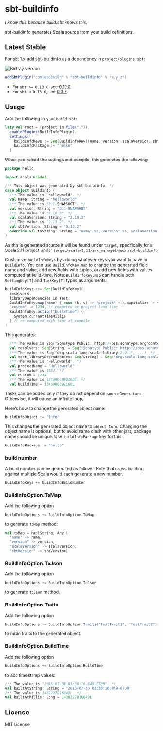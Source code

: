 sbt-buildinfo
=============

*I know this because build.sbt knows this.*

sbt-buildinfo generates Scala source from your build definitions.

Latest Stable
-------------

For sbt 1.x add sbt-buildinfo as a dependency in `project/plugins.sbt`:

![Bintray version](https://img.shields.io/bintray/v/eed3si9n/sbt-plugins/sbt-buildinfo.svg)

```scala
addSbtPlugin("com.eed3si9n" % "sbt-buildinfo" % "x.y.z")
```

- For `sbt >= 0.13.6`, see [0.10.0](https://github.com/sbt/sbt-buildinfo/tree/v0.10.0).
- For `sbt < 0.13.6`, see [0.3.2](https://github.com/sbt/sbt-buildinfo/tree/0.3.2).

Usage
-----

Add the following in your `build.sbt`:

```scala
lazy val root = (project in file(".")).
  enablePlugins(BuildInfoPlugin).
  settings(
    buildInfoKeys := Seq[BuildInfoKey](name, version, scalaVersion, sbtVersion),
    buildInfoPackage := "hello"
  )
```

When you reload the settings and compile, this generates the following:

```scala
package hello

import scala.Predef._

/** This object was generated by sbt-buildinfo. */
case object BuildInfo {
  /** The value is "helloworld". */
  val name: String = "helloworld"
  /** The value is "0.1-SNAPSHOT". */
  val version: String = "0.1-SNAPSHOT"
  /** The value is "2.10.3". */
  val scalaVersion: String = "2.10.3"
  /** The value is "0.13.2". */
  val sbtVersion: String = "0.13.2"
  override val toString: String = "name: %s, version: %s, scalaVersion: %s, sbtVersion: %s".format(name, version, scalaVersion, sbtVersion)
}
```

As this is generated source it will be found under `target`, specifically for a Scala 2.11 project under `target/scala-2.11/src_managed/main/sbt-buildinfo`

Customize `buildInfoKeys` by adding whatever keys you want to have in `BuildInfo`. You can use `BuildInfoKey.map` to change the generated field name and value, add new fields with tuples, or add new fields with values computed at build-time. Note: `BuildInfoKey.map` can handle both `SettingKey[T]` and `TaskKey[T]` types as arguments:

```scala
buildInfoKeys ++= Seq[BuildInfoKey](
  resolvers,
  libraryDependencies in Test,
  BuildInfoKey.map(name) { case (k, v) => "project" + k.capitalize -> v.capitalize },
  "custom" -> 1234, // computed at project load time
  BuildInfoKey.action("buildTime") {
    System.currentTimeMillis
  } // re-computed each time at compile
)
```

This generates:

```scala
  /** The value is Seq("Sonatype Public: https://oss.sonatype.org/content/groups/public"). */
  val resolvers: Seq[String] = Seq("Sonatype Public: https://oss.sonatype.org/content/groups/public")
  /** The value is Seq("org.scala-lang:scala-library:2.9.1", ...). */
  val test_libraryDependencies: Seq[String] = Seq("org.scala-lang:scala-library:2.9.1", ...)
  /** The value is "Helloworld". */
  val projectName = "Helloworld"
  /** The value is 1234. */
  val custom = 1234
  /** The value is 1346906092160L. */
  val buildTime = 1346906092160L
```

Tasks can be added only if they do not depend on `sourceGenerators`. Otherwise, it will cause an infinite loop.

Here's how to change the generated object name:

```scala
buildInfoObject := "Info"
```

This changes the generated object name to `object Info`. Changing the object name is optional, but to avoid name clash with other jars, package name should be unique. Use `buildInfoPackage` key for this.

```scala
buildInfoPackage := "hello"
```

### build number

A build number can be generated as follows. Note that cross building against multiple Scala would each generate a new number.

```scala
buildInfoKeys += buildInfoBuildNumber
```

### BuildInfoOption.ToMap

Add the following option

```scala
buildInfoOptions += BuildInfoOption.ToMap
```

to generate `toMap` method:

```scala
val toMap = Map[String, Any](
  "name" -> name,
  "version" -> version,
  "scalaVersion" -> scalaVersion,
  "sbtVersion" -> sbtVersion)
```

### BuildInfoOption.ToJson

Add the following option

```scala
buildInfoOptions += BuildInfoOption.ToJson
```

to generate `toJson` method.

### BuildInfoOption.Traits

Add the following option

```scala
buildInfoOptions += BuildInfoOption.Traits("TestTrait1", "TestTrait2")
```

to mixin traits to the generated object.

### BuildInfoOption.BuildTime

Add the following option

```scala
buildInfoOptions += BuildInfoOption.BuildTime
```

to add timestamp values:

```scala
/** The value is "2015-07-30 03:30:16.849-0700". */
val builtAtString: String = "2015-07-30 03:30:16.849-0700"
/** The value is 1438227016849L. */
val builtAtMillis: Long = 1438227016849L
```

License
-------

MIT License
